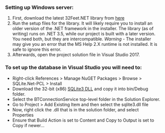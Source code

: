 ### Setting up Windows server:
	
1. First, download the latest 32Feet.NET library from [here](https://32feet.codeplex.com/releases/view/88941) 
2. Run the setup files for the library. It will likely require you to install an older version of the .NET framework in the installer. The library (as of writing) runs on .NET 3.5, while our project is built with a later version. You need both, but they are intercompatible. *Warning* - The installer may give you an error that the MS Help 2.X runtime is not installed. It is safe to ignore this error.
3. Afterwards, open the project solution file in Visual Studio 2017. 

### To set up the database in Visual Studio you will need to:

* Right-click References > Manage NuGET Packages > Browse > SQLite.Net-PCL > Install
* Download the 32-bit (x86) [SQLite3 DLL](http://www.sqlite.org/download.html) and copy it into bin/Debug folder.
* Select the BTConnectionService top-level folder in the Solution Explorer.
* Go to Project > Add Existing Item and then select the sqlite3.dll file
* Now, right click the .dll that is in the solution folder, and select Properties
* Ensure that Build Action is set to Content and Copy to Output is set to Copy if newer...

